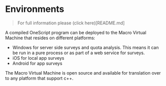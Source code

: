 # Environments

> For full information please (click here)[README.md]

A compiled OneScript program can be deployed to the Macro Virtual Machine that resides on different platforms:
* Windows for server side surveys and quota analysis. This means it can be run in a pure process or as part of a web service for surveys.
* iOS for local app surveys
* Android for app surveys

The Macro Virtual Machine is open source and available for translation over to any platform that support c++.